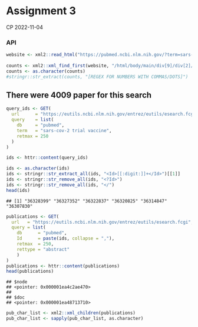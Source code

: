 Assignment 3
================
CP
2022-11-04

### API

``` r
website <- xml2::read_html("https://pubmed.ncbi.nlm.nih.gov/?term=sars-cov-2%20trial%20vaccine")
  
counts <- xml2::xml_find_first(website, "/html/body/main/div[9]/div[2]/div[2]/div[1]/div[1]")
counts <- as.character(counts)
#stringr::str_extract(counts, "[REGEX FOR NUMBERS WITH COMMAS/DOTS]")
```

## There were 4009 paper for this search

``` r
query_ids <- GET(
  url      = "https://eutils.ncbi.nlm.nih.gov/entrez/eutils/esearch.fcgi",
  query    = list(
    db     = "pubmed",
    term   = "sars-cov-2 trial vaccine",
    retmax = 250
  )
)
```

``` r
ids <- httr::content(query_ids)
```

``` r
ids <- as.character(ids)
ids <- stringr::str_extract_all(ids, "<Id>[[:digit:]]+</Id>")[[1]]
ids <- stringr::str_remove_all(ids, "<?Id>")
ids <- stringr::str_remove_all(ids, "</")
head(ids)
```

    ## [1] "36328399" "36327352" "36322837" "36320825" "36314847" "36307830"

``` r
publications <- GET(
  url   = "https://eutils.ncbi.nlm.nih.gov/entrez/eutils/esearch.fcgi",
  query = list(
    db      = "pubmed", 
    Id      = paste(ids, collapse = ","),
    retmax  = 250, 
    rettype = "abstract" 
    )
)
publications <- httr::content(publications)
head(publications)
```

    ## $node
    ## <pointer: 0x000001ea4c2ae470>
    ## 
    ## $doc
    ## <pointer: 0x000001ea48713710>

``` r
pub_char_list <- xml2::xml_children(publications)
pub_char_list <- sapply(pub_char_list, as.character)
```
